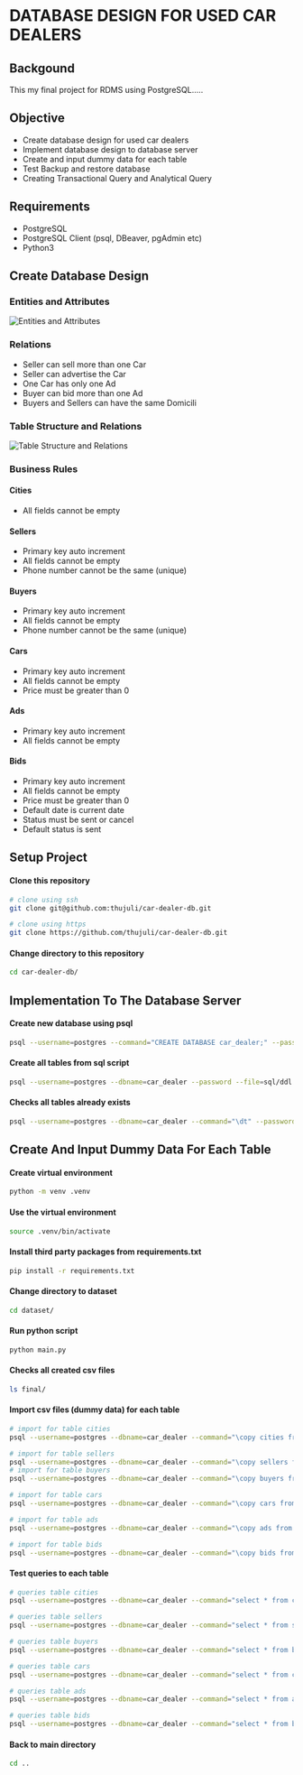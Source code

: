 # DATABASE DESIGN FOR USED CAR DEALERS

## Backgound

This my final project for RDMS using PostgreSQL.....

## Objective

- Create database design for used car dealers
- Implement database design to database server
- Create and input dummy data for each table
- Test Backup and restore database
- Creating Transactional Query and Analytical Query

## Requirements

- PostgreSQL
- PostgreSQL Client (psql, DBeaver, pgAdmin etc)
- Python3

## Create Database Design

### Entities and Attributes

![Entities and Attributes](diagram/images/entities-attributes.png?raw=true "Entities and Attributes")

### Relations

- Seller can sell more than one Car
- Seller can advertise the Car
- One Car has only one Ad
- Buyer can bid more than one Ad
- Buyers and Sellers can have the same Domicili

### Table Structure and Relations

![Table Structure and Relations](diagram/images/diagram.png?raw=true "Table Structureand Relations")

### Business Rules

#### Cities

- All fields cannot be empty

#### Sellers

- Primary key auto increment
- All fields cannot be empty
- Phone number cannot be the same (unique)

#### Buyers

- Primary key auto increment
- All fields cannot be empty
- Phone number cannot be the same (unique)

#### Cars

- Primary key auto increment
- All fields cannot be empty
- Price must be greater than 0

#### Ads

- Primary key auto increment
- All fields cannot be empty

#### Bids

- Primary key auto increment
- All fields cannot be empty
- Price must be greater than 0
- Default date is current date
- Status must be sent or cancel
- Default status is sent

## Setup Project

#### Clone this repository

```bash
# clone using ssh
git clone git@github.com:thujuli/car-dealer-db.git

# clone using https
git clone https://github.com/thujuli/car-dealer-db.git
```

#### Change directory to this repository

```bash
cd car-dealer-db/
```

## Implementation To The Database Server

#### Create new database using psql

```bash
psql --username=postgres --command="CREATE DATABASE car_dealer;" --password
```

#### Create all tables from sql script

```bash
psql --username=postgres --dbname=car_dealer --password --file=sql/ddl.sql
```

#### Checks all tables already exists

```bash
psql --username=postgres --dbname=car_dealer --command="\dt" --password
```

## Create And Input Dummy Data For Each Table

#### Create virtual environment

```bash
python -m venv .venv
```

#### Use the virtual environment

```bash
source .venv/bin/activate
```

#### Install third party packages from requirements.txt

```bash
pip install -r requirements.txt
```

#### Change directory to dataset

```bash
cd dataset/
```

#### Run python script

```bash
python main.py
```

#### Checks all created csv files

```bash
ls final/
```

#### Import csv files (dummy data) for each table

```bash
# import for table cities
psql --username=postgres --dbname=car_dealer --command="\copy cities from 'final/cities.csv' delimiter ',' csv header" --password

# import for table sellers
psql --username=postgres --dbname=car_dealer --command="\copy sellers from 'final/sellers.csv' delimiter ',' csv header" --password
# import for table buyers
psql --username=postgres --dbname=car_dealer --command="\copy buyers from 'final/buyers.csv' delimiter ',' csv header" --password

# import for table cars
psql --username=postgres --dbname=car_dealer --command="\copy cars from 'final/cars.csv' delimiter ',' csv header" --password

# import for table ads
psql --username=postgres --dbname=car_dealer --command="\copy ads from 'final/ads.csv' delimiter ',' csv header" --password

# import for table bids
psql --username=postgres --dbname=car_dealer --command="\copy bids from 'final/bids.csv' delimiter ',' csv header" --password
```

#### Test queries to each table

```bash
# queries table cities
psql --username=postgres --dbname=car_dealer --command="select * from cities;" --password

# queries table sellers
psql --username=postgres --dbname=car_dealer --command="select * from sellers;" --password

# queries table buyers
psql --username=postgres --dbname=car_dealer --command="select * from buyers;" --password

# queries table cars
psql --username=postgres --dbname=car_dealer --command="select * from cars;" --password

# queries table ads
psql --username=postgres --dbname=car_dealer --command="select * from ads;" --password

# queries table bids
psql --username=postgres --dbname=car_dealer --command="select * from bids;" --password
```

#### Back to main directory

```bash
cd ..
```
